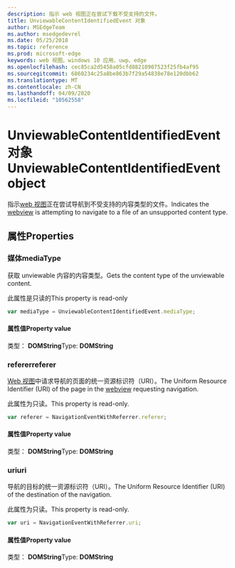 ```yaml
---
description: 指示 web 视图正在尝试下载不受支持的文件。
title: UnviewableContentIdentifiedEvent 对象
author: MSEdgeTeam
ms.author: msedgedevrel
ms.date: 05/25/2018
ms.topic: reference
ms.prod: microsoft-edge
keywords: web 视图、windows 10 应用、uwp、edge
ms.openlocfilehash: cec85ca2d5458a05cfd88210907523f25fb4af95
ms.sourcegitcommit: 6860234c25a8be863b7f29a54838e78e120dbb62
ms.translationtype: MT
ms.contentlocale: zh-CN
ms.lasthandoff: 04/09/2020
ms.locfileid: "10562558"
---
```

# <span data-ttu-id="aad61-104">UnviewableContentIdentifiedEvent 对象</span><span class="sxs-lookup"><span data-stu-id="aad61-104">UnviewableContentIdentifiedEvent object</span></span>

<span data-ttu-id="aad61-105">指示[web 视图](../webview.md)正在尝试导航到不受支持的内容类型的文件。</span><span class="sxs-lookup"><span data-stu-id="aad61-105">Indicates the [webview](../webview.md) is attempting to navigate to a file of an unsupported content type.</span></span> 

## <span data-ttu-id="aad61-106">属性</span><span class="sxs-lookup"><span data-stu-id="aad61-106">Properties</span></span>

### <span data-ttu-id="aad61-107">媒体</span><span class="sxs-lookup"><span data-stu-id="aad61-107">mediaType</span></span>

<span data-ttu-id="aad61-108">获取 unviewable 内容的内容类型。</span><span class="sxs-lookup"><span data-stu-id="aad61-108">Gets the content type of the unviewable content.</span></span>

<span data-ttu-id="aad61-109">此属性是只读的</span><span class="sxs-lookup"><span data-stu-id="aad61-109">This property is read-only</span></span>

```js
var mediaType = UnviewableContentIdentifiedEvent.mediaType;
```

#### <span data-ttu-id="aad61-110">属性值</span><span class="sxs-lookup"><span data-stu-id="aad61-110">Property value</span></span>
<span data-ttu-id="aad61-111">类型： **DOMString**</span><span class="sxs-lookup"><span data-stu-id="aad61-111">Type: **DOMString**</span></span>

### <span data-ttu-id="aad61-112">referer</span><span class="sxs-lookup"><span data-stu-id="aad61-112">referer</span></span>

<span data-ttu-id="aad61-113">[Web 视图](../webview.md)中请求导航的页面的统一资源标识符（URI）。</span><span class="sxs-lookup"><span data-stu-id="aad61-113">The Uniform Resource Identifier (URI) of the page in the [webview](../webview.md) requesting navigation.</span></span>

<span data-ttu-id="aad61-114">此属性为只读。</span><span class="sxs-lookup"><span data-stu-id="aad61-114">This property is read-only.</span></span>


```js
var referer = NavigationEventWithReferrer.referer;
```

#### <span data-ttu-id="aad61-115">属性值</span><span class="sxs-lookup"><span data-stu-id="aad61-115">Property value</span></span>
<span data-ttu-id="aad61-116">类型： **DOMString**</span><span class="sxs-lookup"><span data-stu-id="aad61-116">Type: **DOMString**</span></span>

### <span data-ttu-id="aad61-117">uri</span><span class="sxs-lookup"><span data-stu-id="aad61-117">uri</span></span>

<span data-ttu-id="aad61-118">导航的目标的统一资源标识符（URI）。</span><span class="sxs-lookup"><span data-stu-id="aad61-118">The Uniform Resource Identifier (URI) of the destination of the navigation.</span></span>

<span data-ttu-id="aad61-119">此属性为只读。</span><span class="sxs-lookup"><span data-stu-id="aad61-119">This property is read-only.</span></span>

```js
var uri = NavigationEventWithReferrer.uri;
```

#### <span data-ttu-id="aad61-120">属性值</span><span class="sxs-lookup"><span data-stu-id="aad61-120">Property value</span></span>
<span data-ttu-id="aad61-121">类型： **DOMString**</span><span class="sxs-lookup"><span data-stu-id="aad61-121">Type: **DOMString**</span></span>
